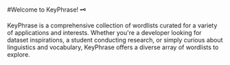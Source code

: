 #Welcome to KeyPhrase! 🗝️

KeyPhrase is a comprehensive collection of wordlists curated for a variety of applications and interests. Whether you're a developer looking for dataset inspirations, a student conducting research, or simply curious about linguistics and vocabulary, KeyPhrase offers a diverse array of wordlists to explore.
